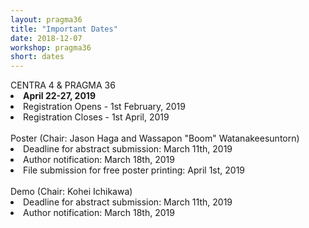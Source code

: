 ```yaml
---
layout: pragma36
title: "Important Dates"
date: 2018-12-07
workshop: pragma36
short: dates
---
```


<div class="border36">CENTRA 4 & PRAGMA 36 </div>

<li><strong>April 22-27, 2019</strong></li>
<li>Registration Opens - 1st February, 2019</li>
<li>Registration Closes - 1st April, 2019</li><br>

<div class="border36">Poster (Chair: Jason Haga and Wassapon "Boom" Watanakeesuntorn) </div>
<li>Deadline for abstract submission: March 11th, 2019</li>
<li>Author notification: March 18th, 2019</li>
<li>File submission for free poster printing: April 1st, 2019</li><br>

<div class="border36">Demo (Chair: Kohei Ichikawa) </div>
<li>Deadline for abstract submission: March 11th, 2019</li>
<li>Author notification: March 18th, 2019</li>
